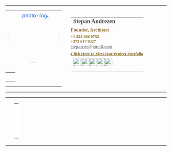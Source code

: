 <table cellpadding="0" cellspacing="0" style="color: rgb(34, 34, 34); text-align: right;">
    <tbody>
        <tr>
            <td style="margin: 0.1px; padding: 0px 20px 0px 0px;" valign="top" width="80">
                <table cellpadding="0" cellspacing="0" style="line-height: normal;">
                    <tbody>
                        <tr>
                            <td align="center" style="margin: 0px;"><a href="https://steefand.com/" style="color: rgb(17, 85, 204);" target="_blank"><img src="https://res.cloudinary.com/dsyfcgufm/image/upload/v1674688255/image002_coea9a.png" width="160" valign="top" alt="photo-logo" style="border-radius: 50%;"></a></td>
                        </tr>
                        <tr>
                            <td style="margin: 0.1px; padding: 10px 0px 0px;">
                                <table align="center" cellpadding="0" cellspacing="0">
                                    <tbody>
                                        <tr>
                                            <td style="margin: 0.1px; padding: 0px 5px 0px 0px;"><br></td>
                                            <td style="margin: 0.1px; padding: 0px 5px 0px 0px;"><br></td>
                                            <td style="margin: 0.1px; padding: 0px 5px 0px 0px;"><br></td>
                                            <td style="margin: 0.1px;"><br></td>
                                        </tr>
                                    </tbody>
                                </table>
                            </td>
                        </tr>
                    </tbody>
                </table>
            </td>
            <td style="margin: 0.1px; font-family: Arial; min-width: 520px;" valign="top"><br>
                <table cellpadding="0" cellspacing="0" style="line-height: normal;">
                    <tbody>
                        <tr>
                            <td style='margin: 0.3px; font-family: "Myriad Pro"; font-weight: 900; font-size: 16px;'><span style="color: rgb(77, 77, 79); font-size: 18px;">Stepan Andrezen</span></td>
                        </tr>
                        <tr>
                            <td style='margin: 0.1px; font-family: "Myriad Pro"; font-size: 13px; padding: 5px 0px 0px;'><span style="color: rgb(137, 110, 43); font-weight: 700; font-size: 15px; line-height: 15px;">Founder, Architect</span></td>
                        </tr>
                        <tr>
                            <td style='margin: 0.1px; font-family: "Myriad Pro"; font-weight: 600; font-size: 13px; padding: 5px 0px 0px; line-height: 15px;'><span style="color: rgb(137, 110, 43);">+1 224 366 9752<br>+372 617 0327</span></td>
                        </tr>
                        <tr>
                            <td style='margin: 0.1px; font-family: "Myriad Pro"; font-size: 13px; padding: 2px 0px;'><span style="color: rgb(143, 145, 148); font-size: 14px; line-height: 15px;"><a href="mailto:stepanste@gmail.com" style="color: rgb(143, 145, 148); font-weight: 900;" target="_blank">stepanste@gmail.com</a></span></td>
                        </tr>
                        <tr height="15px">
                            <td height="15" style='margin: 0px; font-family: "Myriad Pro"; padding: 0px;'><span style="color: black; font-size: 13px; line-height: 25px;"><a href="https://steefand.com/" style="color: rgb(137, 110, 43); font-weight: 900; padding: 5px 0px 0px; margin-bottom: 30px;" target="_blank">Click Here to View Our Project Portfolio</a><br style="font-size: 5px;"></span></td>
                        </tr>
                        <tr height="10pt">
                            <td style="margin: 0px; color: black; font-size: 13px; line-height: 15px;"><a href="https://steefand.com/" style="color: rgb(66, 66, 66); font-weight: 900;" target="_blank"><img src="https://takamihomes.com/wp-content/for_gmail/SA%20logo.png" width="24" alt="facebook" valign="top"></a> <a href="https://www.linkedin.com/in/stepanandrezen" style="color: rgb(66, 66, 66); font-weight: 900;" target="_blank"><img src="https://takamihomes.com/wp-content/for_gmail/linked.png" width="24" alt="facebook" valign="top"></a><a href="https://www.facebook.com/sandrezen" style="color: rgb(66, 66, 66); font-weight: 900;" target="_blank"><img src="https://drive.google.com/file/d/1FJgdi4_-e38d5RPsqPteRtBm_EHaqBiO/view?usp=share_link" width="24" alt="facebook" valign="top"></a><a href="https://www.behance.net/steefand" style="color: rgb(17, 85, 204);" target="_blank" valign="top"><img src="https://takamihomes.com/wp-content/for_gmail/be.png" width="24" alt="yelp" valign="top"></a><a href="https://www.instagram.com/steefand/" style="color: rgb(66, 66, 66); font-weight: 900;" target="_blank"><img src="https://takamihomes.com/wp-content/for_gmail/inst.png" width="24" alt="facebook" valign="top"></a><br><br></td>
                        </tr>
                    </tbody>
                </table>
            </td>
        </tr>
    </tbody>
</table>
<table cellpadding="0" cellspacing="0" style="color: rgb(34, 34, 34); text-align: right;">
    <tbody>
        <tr>
            <td style="margin: 0.1px; padding: 0px 20px 0px 0px;" valign="top" width="300"><br></td>
            <td style="margin: 0.1px; font-family: Arial; min-width: 520px;" valign="top">
                <table cellpadding="0" cellspacing="0" style="line-height: normal;">
                    <tbody>
                        <tr style="color: rgb(34, 34, 34); font-family: Arial; font-size: small; font-style: normal; font-variant-ligatures: normal; font-variant-caps: normal; font-weight: 400; letter-spacing: normal; orphans: 2; text-align: right; text-indent: 0px; text-transform: none; white-space: normal; widows: 2; word-spacing: 0px; -webkit-text-stroke-width: 0px; background-color: rgb(255, 255, 255); text-decoration-thickness: initial; text-decoration-style: initial; text-decoration-color: initial;">
                            <td style="margin: 0.1px; font-family: Arial; font-size: 13px;"><br></td>
                        </tr>
                        <tr style="color: rgb(34, 34, 34); font-family: Arial; font-size: small; font-style: normal; font-variant-ligatures: normal; font-variant-caps: normal; font-weight: 400; letter-spacing: normal; orphans: 2; text-align: right; text-indent: 0px; text-transform: none; white-space: normal; widows: 2; word-spacing: 0px; -webkit-text-stroke-width: 0px; background-color: rgb(255, 255, 255); text-decoration-thickness: initial; text-decoration-style: initial; text-decoration-color: initial;">
                            <td style="margin: 0.1px; font-family: Arial; font-size: 13px; padding: 5px 0px 0px;"><br></td>
                        </tr>
                        <tr style="color: rgb(34, 34, 34); font-family: Arial; font-size: small; font-style: normal; font-variant-ligatures: normal; font-variant-caps: normal; font-weight: 400; letter-spacing: normal; orphans: 2; text-align: right; text-indent: 0px; text-transform: none; white-space: normal; widows: 2; word-spacing: 0px; -webkit-text-stroke-width: 0px; background-color: rgb(255, 255, 255); text-decoration-thickness: initial; text-decoration-style: initial; text-decoration-color: initial;">
                            <td style="margin: 0.1px; font-family: Arial; font-size: 13px; padding: 5px 0px 0px;"><br></td>
                        </tr>
                        <tr style="color: rgb(34, 34, 34); font-family: Arial; font-size: small; font-style: normal; font-variant-ligatures: normal; font-variant-caps: normal; font-weight: 400; letter-spacing: normal; orphans: 2; text-align: right; text-indent: 0px; text-transform: none; white-space: normal; widows: 2; word-spacing: 0px; -webkit-text-stroke-width: 0px; background-color: rgb(255, 255, 255); text-decoration-thickness: initial; text-decoration-style: initial; text-decoration-color: initial;">
                            <td style="margin: 0.1px; font-family: Arial; font-size: 13px; padding: 5px 0px;"><br></td>
                        </tr>
                        <tr height="15px" style="color: rgb(34, 34, 34); font-family: Arial; font-size: small; font-style: normal; font-variant-ligatures: normal; font-variant-caps: normal; font-weight: 400; letter-spacing: normal; orphans: 2; text-align: right; text-indent: 0px; text-transform: none; white-space: normal; widows: 2; word-spacing: 0px; -webkit-text-stroke-width: 0px; background-color: rgb(255, 255, 255); text-decoration-thickness: initial; text-decoration-style: initial; text-decoration-color: initial;">
                            <td height="15" style="margin: 0.1px; font-family: Arial; padding: 0px;"><br></td>
                        </tr>
                        <tr height="10pt" style="color: rgb(34, 34, 34); font-family: Arial; font-size: small; font-style: normal; font-variant-ligatures: normal; font-variant-caps: normal; font-weight: 400; letter-spacing: normal; orphans: 2; text-align: right; text-indent: 0px; text-transform: none; white-space: normal; widows: 2; word-spacing: 0px; -webkit-text-stroke-width: 0px; background-color: rgb(255, 255, 255); text-decoration-thickness: initial; text-decoration-style: initial; text-decoration-color: initial;"></tr>
                    </tbody>
                </table>
            </td>
        </tr>
    </tbody>
</table>
